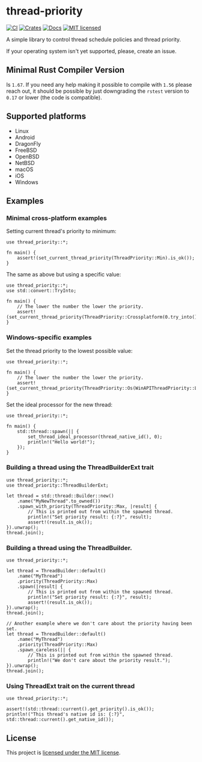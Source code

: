 # thread-priority
[![CI](https://github.com/iddm/thread-priority/actions/workflows/ci.yml/badge.svg)](https://github.com/iddm/thread-priority/actions/workflows/ci.yml) [![Crates](https://img.shields.io/crates/v/thread-priority.svg)](https://crates.io/crates/thread-priority) [![Docs](https://docs.rs/thread-priority/badge.svg)](https://docs.rs/thread-priority) [![MIT licensed](https://img.shields.io/badge/license-MIT-blue.svg)](./LICENSE)


A simple library to control thread schedule policies and thread priority.

If your operating system isn't yet supported, please, create an issue.

## Minimal Rust Compiler Version
Is `1.67`. If you need any help making it possible to compile with `1.56` please reach out, it
should be possible by just downgrading the `rstest` version to `0.17` or lower (the code is
compatible).

## Supported platforms
- Linux
- Android
- DragonFly
- FreeBSD
- OpenBSD
- NetBSD
- macOS
- iOS
- Windows

## Examples

### Minimal cross-platform examples
Setting current thread's priority to minimum:

```rust,no_run
use thread_priority::*;

fn main() {
    assert!(set_current_thread_priority(ThreadPriority::Min).is_ok());
}
```

The same as above but using a specific value:

```rust,no_run
use thread_priority::*;
use std::convert::TryInto;

fn main() {
    // The lower the number the lower the priority.
    assert!(set_current_thread_priority(ThreadPriority::Crossplatform(0.try_into().unwrap())).is_ok());
}
```

### Windows-specific examples
Set the thread priority to the lowest possible value:

```rust,no_run
use thread_priority::*;

fn main() {
    // The lower the number the lower the priority.
    assert!(set_current_thread_priority(ThreadPriority::Os(WinAPIThreadPriority::Lowest.into())).is_ok());
}
```

Set the ideal processor for the new thread:

```rust,no_run
use thread_priority::*;

fn main() {
    std::thread::spawn(|| {
        set_thread_ideal_processor(thread_native_id(), 0);
        println!("Hello world!");
    });
}
```


### Building a thread using the ThreadBuilderExt trait

```rust,no_run
use thread_priority::*;
use thread_priority::ThreadBuilderExt;

let thread = std::thread::Builder::new()
    .name("MyNewThread".to_owned())
    .spawn_with_priority(ThreadPriority::Max, |result| {
        // This is printed out from within the spawned thread.
        println!("Set priority result: {:?}", result);
        assert!(result.is_ok());
}).unwrap();
thread.join();
```

### Building a thread using the ThreadBuilder.

```rust,no_run
use thread_priority::*;

let thread = ThreadBuilder::default()
    .name("MyThread")
    .priority(ThreadPriority::Max)
    .spawn(|result| {
        // This is printed out from within the spawned thread.
        println!("Set priority result: {:?}", result);
        assert!(result.is_ok());
}).unwrap();
thread.join();

// Another example where we don't care about the priority having been set.
let thread = ThreadBuilder::default()
    .name("MyThread")
    .priority(ThreadPriority::Max)
    .spawn_careless(|| {
        // This is printed out from within the spawned thread.
        println!("We don't care about the priority result.");
}).unwrap();
thread.join();
```

### Using ThreadExt trait on the current thread

```rust,no_run
use thread_priority::*;

assert!(std::thread::current().get_priority().is_ok());
println!("This thread's native id is: {:?}", std::thread::current().get_native_id());
```

## License
This project is [licensed under the MIT license](https://github.com/iddm/thread-priority/blob/master/LICENSE).
